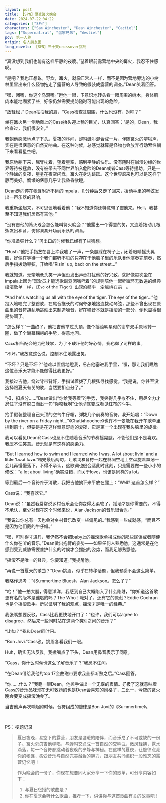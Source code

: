 ```yaml
---
layout: post
title: 【SPN】夏夜篝火晚会
date: 2024-07-22 04:22
categories: ["SPN"]
characters: ["Sam Winchester", "Dean Winchester", "Castiel"]
tags: ["Supernatural", "温家兄弟", "destiel"]
pov: 第一人称
origin: 名人朋友圈
long_novels: 【SPN】三十天crossover挑战
---
```


“真没想到我们也能有这样平静的夜晚。”望着眼前露营地中央的篝火，我忍不住感叹。

“是吧？我也正想说。野炊，篝火，就像正常人一样，而不是因为营地旁边的小树林里冒出来什么怪物拖走了露营的人导致的假装成露营的调查。”Dean笑着回答。

“嘿，闭嘴，你这个乌鸦嘴。”瞪他一眼，下意识地转头看一眼周围的树木，身体肌肉本能地绷紧了些，好像仍然需要提防随时可能出现的危险。

“放轻松，” Dean拍拍我的肩，“Cass检查过周围，什么也没有，对吧？”

坐在篝火另一侧地面上的Cass抬头迎上我的目光，认真回答：“是的，Dean，我检查过，我们很安全。”

我朝他感激地点了下头。夏夜的林间，蝉鸣蛙叫混合成一片，伴随篝火的噼啪声，实在是很惬意的自然交响曲。在这种时候，总感觉就算是怪物也会放弃行动索性躺下来看看星空吧。

我原地躺下来，屈臂枕着，望着星空，感到平静的快乐。没有随时在崩溃边缘的世界等待被拯救，没有被带去不同世界陷入危险的Dean或者Cass等待援助。只是一个静谧的夏夜，星星在夜空闪烁，篝火在身边跳跃。这个世界原来也可以是这样宁静而美好。慵懒的惬意几乎让我昏昏欲睡。

Dean走向停在帐篷附近不远的impala，几分钟后又走了回来，拨动手里的琴弦发出一声乐器的轻响。

我重新坐起来，不可思议地看着他：“我不知道你还特意带了吉他来。Hell，我甚至不知道我们居然有吉他。”

“没有吉他的篝火晚会怎么能叫篝火晚会？”他露出一个得意的笑，又连着拨动几根弦发出和音，仿佛演奏开场前乐队的调音。

“你准备弹什么？”问出口的时候我已经有了些猜想。

“Hush.”他把手指放在唇上冲我嘘了一声，一条腿踩在椅子上，闭着眼睛摇头晃脑，好像在等待一个我们都听不见的只存在于他脑子里的乐队替他演奏完前奏，然后手指拨动琴弦，开始唱“Risin' up, back on the street...”

我就知道。无奈地低头笑一声但没发出声音打扰他的好兴致，就好像每次坐在impala上因为“驾驶员才能选歌副驾闭嘴听着”的规则陪他一起听循环无数遍的经典摇滚歌单一样，《Eye of the Tiger》出现的频率一定能排在前十。

“And he's watching us all with the eye of the tiger. The eye of the tiger...”他投入地唱完了整首歌，在尾音拖长的时候夸张地接连拨动琴弦，那些不曾出现在原曲里的音符胡乱地跳动出来制造噪音，好在噪音本就是摇滚的一部分，倒也显得很是协调了。

“怎么样？”一曲终了，他把吉他举过头顶，像个摇滚明星似的高举双手原地转一圈，做了个谢幕鞠躬的手势，得意地问。

Cass相当配合地为他鼓掌，为了不破坏他的好心情，我也做了同样的事。

“不坏。”我故意这么说，控制不住地露出笑。

“不坏？只是不坏？”他难以置信地瞪我，把吉他塞进我手里，“嘿，那让我们瞧瞧这位音乐天才能不能做得比我更好。”

我接过吉他，绕过背带背好，手指试着拨了几根弦寻找感觉。“我是说，你甚至没选择跟夏天有关的歌，当然要扣点分了。”

“扣，扣点分……”Dean做出“你给我等着”的手势，我笑得几乎收不住，用尽全力才忍住了没有脱口而出一句“你咬我啊”让他彻底变成看见红布的斗牛。

抬手假装整理自己头顶的空气牛仔帽，弹拨几个前奏的音符，我开始唱：“Down by the river on a Friday night...”《Chattahoochee》也许不一定能在我开车歌单里排到前十，但要是是在这样惬意舒适的夏夜，它是第一个出现在我头脑里的旋律。

我可以看见Dean和Cass也忍不住随着音乐的节奏摇晃腿，不管他们是不是喜欢。我压不住笑意。音乐就是有这样的感染力。

“But I learned how to swim and I learned who I was. A lot about livin' and a little 'bout love.”唱完最后两句，让歌词和音符一起在林间空地上空盘旋着飘荡一会儿再慢慢落下。不得不承认，这歌词也很合适此时此刻，只是需要做一些小小的修改：“a lot about living”确实没错，而关于love，也该是同样的a lot。

等到最后一个音符终于消散，我把吉他摘下来平放在腿上：“Well? 这首怎么样？”

Cass说：“我喜欢它。”

Dean说：“虽然我常常说乡村音乐会让你变得太柔软了，摇滚才是你需要的。不得不承认，至少对现在这个时候来说，Alan Jackson的音乐很合适。”

“我说过你总有一天也会对乡村音乐改变一些偏见的。”我感到一些成就感，“而且不是因为他们戴的牛仔帽。”

“嘿，可别得寸进尺，我仍然不会把baby上的摇滚歌单换成你的那些民谣或者随便什么你在听的音乐。”Dean做出抱臂的姿势——如果任何人熟悉他，这通常是在他感到受到威胁需要维护什么的时候才会摆出的姿势，而我足够熟悉他。

“摇滚不是唯一的经典，你要知道。”我提醒他。

“再说一首夏天的歌曲？”Dean挑眉，似乎在转移话题，但我预感不会这么简单。

我略作思考：“《Summertime Blues》，Alan Jackson。怎么了？”

“哈！”他一拍大腿，得意洋洋，我感到自己大概陷入了什么陷阱，“你知道这首歌更有名的版本是谁唱的吗？The Who！哦对了，还有它的原创？Eddie Cochran也是个摇滚歌手。所以证明了我的观点，摇滚才是唯一的经典。”

我张嘴想要反驳，Cass比我更快地开口了：“也许，我们可以agree to disagree，然后来一些同时站在这两个类别之间的音乐？”

“比如？”我和Dean同时问。

“Bon Jovi.”Cass说，挑眉各看我们一眼。

Huh，确实无法反驳。我撇嘴点了下头，Dean用鼻音表示了同意。

“Cass，你什么时候也这么了解音乐了？”我忍不住问。

“在Dean借给我他的top 17金曲磁带要求我全都听熟之后。”Cass回答。

“你……什么？”我瞪一眼Dean，他摊手做出一个无辜的表情。好极了这就意味着Cass的音乐品味现在无可救药的也是Dean会喜欢的风格了，二比一，今夜的篝火晚会要变成摇滚晚会了。

当吉他声再次响起的时候，音符组成的旋律是Bon Jovi的《Summertime》。

<br>

PS：梗题记录

> 夏日夜晚，星空下的露营，朋友是温暖的陪伴，而音乐成了不可或缺的一份子。篝火旁的吉他弹唱，与蝉鸣交织成一首自然的交响曲。微风轻拂，露水滴落，每一个音符都跳动着夜晚的宁静与神秘。在这样的夏夜，让旋律点亮你的帐篷，感受音乐与自然完美融合的魅力，跟朋友共同编织一段难忘的露营记忆吧！
>
> 作为晚会的一份子，你现在想要同大家分享一下你的歌单，可分享内容如下：
>
> 1. 与夏日很搭的歌曲是？
> 2. 你在夏天会听什么歌曲，推荐一下，讲讲你与这首歌曲有关的故事吧！
